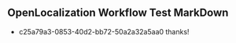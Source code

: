 ## OpenLocalization Workflow Test MarkDown
* c25a79a3-0853-40d2-bb72-50a2a32a5aa0 thanks!

<!--HONumber=Jul16_HO2-->


